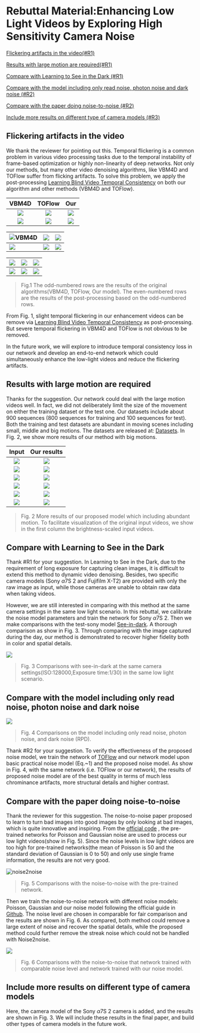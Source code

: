 # Rebuttal Material:Enhancing Low Light Videos by Exploring High Sensitivity Camera Noise

[Flickering artifacts in the video(#R1)](#F1)

[Results with large motion are required(#R1)](#R1)

[Compare with Learning to See in the Dark (#R1)](#C1)

[Compare with the model including only read noise, photon noise and dark noise (#R2)](#C2)

[Compare with the paper doing noise-to-noise (#R2)](#C22)

[Include more results on different type of camera models (#R3)](#I3)

## <span id="F1">Flickering artifacts in the video</span>

We thank the reviewer for pointing out this. Temporal flickering is a common problem in various video processing tasks due to the temporal instability of frame-based optimization or highly non-linearity of deep networks. Not only our methods, but many other video denoising algorithms, like VBM4D and TOFlow suffer from flicking artifacts. To solve this problem, we apply the post-processing [Learning Blind Video Temporal Consistency](<https://github.com/phoenix104104/fast_blind_video_consistency>) on both our algorithm and other methods (VBM4D and TOFlow).  

|                     VBM4D                     |                     TOFlow                     |                     Our                     |
| :-------------------------------------------: | :--------------------------------------------: | :-----------------------------------------: |
|    ![](pic/flickering/orgin/sys/VBM4D.gif)    |    ![](pic/flickering/orgin/sys/TOFlow.gif)    |    ![](pic/flickering/orgin/sys/our.gif)    |
| ![](pic/flickering/ECCV_c/sys/VBM4D_eccv.gif) | ![](pic/flickering/ECCV_c/sys/TOFlow_eccv.gif) | ![](pic/flickering/ECCV_c/sys/our_eccv.gif) |

| ![VBM4D](pic/flickering/orgin/cannon/VBM4D.gif)  | ![](pic/flickering/orgin/cannon/TOFlow.gif)       | ![](pic/flickering/orgin/cannon/our.gif)       |
| ------------------------------------------------ | ------------------------------------------------- | ---------------------------------------------- |
| ![](pic/flickering/ECCV_c/cannon/VBM4D_eccv.gif) | ![](pic/flickering/ECCV_c/cannon/TOFlow_eccv.gif) | ![](pic/flickering/ECCV_c/cannon/our_eccv.gif) |

| ![](pic/flickering/orgin/instr/VBM4D.gif)       | ![](pic/flickering/orgin/instr/TOFlow.gif)       | ![](pic/flickering/orgin/instr/our.gif)       |
| ----------------------------------------------- | ------------------------------------------------ | --------------------------------------------- |
| ![](pic/flickering/ECCV_c/instr/VBM4D_eccv.gif) | ![](pic/flickering/ECCV_c/instr/TOFlow_eccv.gif) | ![](pic/flickering/ECCV_c/instr/our_eccv.gif) |

> Fig.1 The odd-numbered rows are the results of the original algorithms(VBM4D, TOFlow, Our model). The even-numbered rows are the results of the post-processing based on the odd-numbered rows.

From Fig. 1, slight temporal flickering in  our enhancement videos can be remove via  [Learning Blind Video Temporal Consistency](<https://github.com/phoenix104104/fast_blind_video_consistency>) as post-processing. But severe temporal flickering in VBM4D and TOFlow is not obvious to be removed.

In the future work, we will explore to introduce temporal consistency loss in our network and develop an end-to-end network which could simultaneously enhance the low-light videos and reduce the flickering artifacts.

## <span id="R1">Results with large motion are required</span>

Thanks for the suggestion. Our network could deal with the large motion videos well. In fact, we did not deliberately limit the size of the movement on either the training dataset or the test one. Our datasets include about 900 sequences (800 sequences for training and 100 sequences for test). Both the training and test datasets are abundant in moving scenes including small, middle and big motions. The datasets are released at: [Datasets](<https://drive.google.com/open?id=1eC18IbfVGAebJBMDJy2sTdTPjdwdZ4jd>). In Fig. 2, we show more results of our method with big motions.

|                Input                 |            Our results             |
| :----------------------------------: | :--------------------------------: |
|  ![](pic/motion/real/noise/13.gif)   |  ![](pic/motion/real/our/13.gif)   |
|  ![](pic/motion/sys/noise/ball.gif)  |  ![](pic/motion/sys/our/ball.gif)  |
|  ![](pic/motion/sys/noise/cat.gif)   |  ![](pic/motion/sys/our/cat.gif)   |
|  ![](pic/motion/real/noise/19.gif)   |  ![](pic/motion/real/our/19.gif)   |
| ![](pic/motion/sys/noise/motor1.gif) | ![](pic/motion/sys/our/motor1.gif) |
|  ![](pic/motion/real/noise/24.gif)   |  ![](pic/motion/real/our/24.gif)   |

> Fig. 2 More results of our proposed model which including abundant motion. To facilitate visualization of the original input videos, we show in the first column the brightness-scaled input videos.

## <span id="C1">Compare with Learning to See in the Dark</span>

Thank \#R1 for your suggestion.  In Learning to See in the Dark, due to the requirement of long exposure for capturing clean images, it is difficult to extend this method to dynamic video denoising. Besides, two specific camera models (Sony $\alpha$7S 2 and Fujifilm X-T2) are provided with only the raw image as input, while those cameras are unable to obtain raw data when taking videos. 

However, we are still interested in comparing with this method at the same camera settings in the same low light scenario. In this rebuttal,  we calibrate the noise model parameters and train the network for Sony $\alpha$7S 2. Then we make comparisons with the test-sony model  [See-in-dark](<https://github.com/cchen156/Learning-to-See-in-the-Dark>).  A thorough comparison as show in Fig. 3. Through comparing with the image captured during the day, our method is demonstrated to recover higher fidelity both in color and spatial details.

![](pic/see-in-dark.bmp)

> Fig. 3 Comparisons with see-in-dark at the same camera settings(ISO:128000,Exposure time:1/30) in the same low light scenario.

## <span id="C2">Compare with the model including only read noise, photon noise and dark noise</span>

![](pic/modelvalue_im.bmp)

> Fig. 4 Comparisons on the model including only read noise, photon noise, and dark noise (RPD).

Thank \#R2 for your suggestion. To verify the effectiveness of the proposed noise model, we train the network of [TOFlow](https://arxiv.org/abs/1711.09078) and our network model upon basic practical noise model (Eq.~1) and the proposed noise model. As show in Fig. 4, with the same network (i.e. TOFlow or our network), the results of proposed noise model are of the best quality in terms of much less chrominance artifacts, more structural details and higher contrast.

## <span id="C22">Compare with the paper doing noise-to-noise</span>

Thank the reviewer for this suggestion.  The noise-to-noise paper proposed to learn to turn bad images into good images by only looking at bad images, which is quite innovative and inspiring.  From the [official code](<https://github.com/NVlabs/noise2noise>) , the pre-trained networks for Poisson and Gaussian noise are used to process our low light videos(show in Fig. 5). Since the noise levels in low light videos are too high for pre-trained networks(the mean of Poisson is 50 and the standard deviation of Gaussian is 0 to 50) and only use single frame information, the results are not very good.

![noise2noise](pic/noise2noise.bmp)

> Fig. 5 Comparisons with the noise-to-noise with the pre-trained network.

Then we train the noise-to-noise network with different noise models: Poisson, Gaussian and our noise model following the official guide in [Github](<https://github.com/NVlabs/noise2noise>). The noise level are chosen in comparable for fair comparison and the results are shown in Fig. 6. As compared, both method could remove a large extent of noise and recover the spatial details, while the proposed method could further remove the streak noise which could not be handled with Noise2noise. 

![](pic/noise2noise2.bmp)

> Fig. 6 Comparisons with the noise-to-noise that network trained with comparable noise level and network trained with our noise model.

## <span id="I3">Include more results on different type of camera models</span>

Here, the camera model of the Sony $\alpha$7S 2 camera is added, and the results are shown in Fig. 3.  We will include these results in the final paper, and build other types of camera models in the future work.

